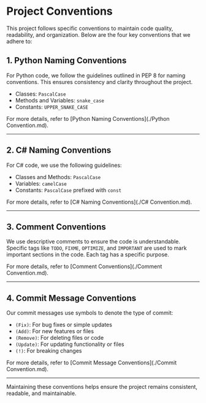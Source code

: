 
# Project Conventions

This project follows specific conventions to maintain code quality, readability, and organization. Below are the four key conventions that we adhere to:

## 1. **Python Naming Conventions**

For Python code, we follow the guidelines outlined in PEP 8 for naming conventions. This ensures consistency and clarity throughout the project.

- Classes: `PascalCase`
- Methods and Variables: `snake_case`
- Constants: `UPPER_SNAKE_CASE`

For more details, refer to [Python Naming Conventions](./Python Convention.md).

---

## 2. **C# Naming Conventions**

For C# code, we use the following guidelines:

- Classes and Methods: `PascalCase`
- Variables: `camelCase`
- Constants: `PascalCase` prefixed with `const`

For more details, refer to [C# Naming Conventions](./C# Convention.md).

---

## 3. **Comment Conventions**

We use descriptive comments to ensure the code is understandable. Specific tags like `TODO`, `FIXME`, `OPTIMIZE`, and `IMPORTANT` are used to mark important sections in the code. Each tag has a specific purpose.

For more details, refer to [Comment Conventions](./Comment Convention.md).

---

## 4. **Commit Message Conventions**

Our commit messages use symbols to denote the type of commit:

- `(Fix)`: For bug fixes or simple updates
- `(Add)`: For new features or files
- `(Remove)`: For deleting files or code
- `(Update)`: For updating functionality or files
- `(!)`: For breaking changes

For more details, refer to [Commit Message Conventions](./Commit Convention.md).

---

Maintaining these conventions helps ensure the project remains consistent, readable, and maintainable.
